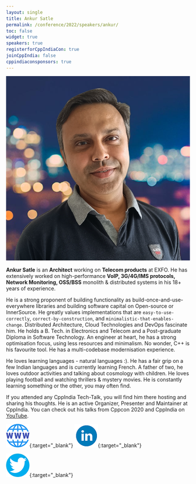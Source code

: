 ```yaml
---
layout: single
title: Ankur Satle
permalink: /conference/2022/speakers/ankur/
toc: false
widget: true
speakers: true
registerforCppIndiaCon: true
joinCppIndia: false
cppindiaconsponsors: true
---
```


![Ankur Satle](/conference/2022/graphics/ankur.png "Ankur Satle")

**Ankur Satle** is an **Architect** working on **Telecom products** at EXFO. He has extensively worked on high-performance **VoIP, 3G/4G/IMS protocols, Network Monitoring, OSS/BSS** monolith & distributed systems in his 18+ years of experience. 

He is a strong proponent of building functionality as build-once-and-use-everywhere libraries and building software capital on Open-source or InnerSource. He greatly values implementations that are `easy-to-use-correctly`, `correct-by-construction`, and `minimalistic-that-enables-change`. Distributed Architecture, Cloud Technologies and DevOps fascinate him. He holds a B. Tech. in Electronics and Telecom and a Post-graduate Diploma in Software Technology. An engineer at heart, he has a strong optimisation focus, using less resources and minimalism. No wonder, C++ is his favourite tool. He has a multi-codebase modernisation experience. 

He loves learning languages - natural languages :). He has a fair grip on a few Indian languages and is currently learning French. A father of two, he loves outdoor activities and talking about cosmology with children. He loves playing football and watching thrillers & mystery movies. He is constantly learning something or the other, you may often find. 

If you attended any CppIndia Tech-Talk, you will find him there hosting and sharing his thoughts. He is an active Organizer, Presenter and Maintainer at CppIndia. You can check out his talks from Cppcon 2020 and CppIndia on [YouTube](https://www.youtube.com/results?search_query=ankur+satle).

[![Ankur Satle](/assets/images/www.png "Ankur Satle")](https://ankursatle.wordpress.com/){:target="_blank"}
[![Ankur Satle](/assets/images/linkedin.png "Ankur Satle")](https://www.linkedin.com/in/ankursatle/){:target="_blank"}
<!--[![Ankur Satle](https://github.githubassets.com/images/modules/logos_page/GitHub-Mark.png "Ankur Satle")](https://github.com/sankurm){:target="_blank"}-->
<!--[![Ankur Satle](YouTube.png "Ankur Satle")](https://www.youtube.com/results?search_query=ankur+satle){:target="_blank"}-->
[![Ankur Satle](/assets/images/twitter.png "Ankur Satle")](https://twitter.com/AnkurSatle){:target="_blank"}
